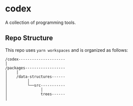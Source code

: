 # codex

A collection of programming tools.

## Repo Structure

This repo uses `yarn workspaces` and is organized as follows:

```
/codex---------------------
│
/packages------------------
│    │
│    /data-structures------
│         │
│         └──src-----------
│               │
│               trees------
│
```
